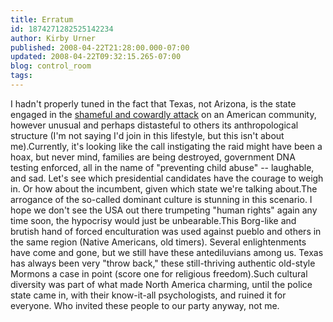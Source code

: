 ```yaml
---
title: Erratum
id: 1874271282525142234
author: Kirby Urner
published: 2008-04-22T21:28:00.000-07:00
updated: 2008-04-22T09:32:15.265-07:00
blog: control_room
tags: 
---
```


I hadn't properly tuned in the fact that Texas, not Arizona, is the state engaged in the [shameful and cowardly attack](http://controlroom.blogspot.com/2008/04/repost-from-newsgroups.html) on an American community, however unusual and perhaps distasteful to others its anthropological structure (I'm not saying I'd join in this lifestyle, but this isn't about me).Currently, it's looking like the call instigating the raid might have been a hoax, but never mind, families are being destroyed, government DNA testing enforced, all in the name of "preventing child abuse" -- laughable, and sad.  Let's see which presidential candidates have the courage to weigh in.  Or how about the incumbent, given which state we're talking about.The arrogance of the so-called dominant culture is stunning in this scenario.  I hope we don't see the USA out there trumpeting "human rights" again any time soon, the hypocrisy would just be unbearable.This Borg-like and brutish hand of forced enculturation was used against pueblo and others in the same region (Native Americans, old timers).  Several enlightenments have come and gone, but we still have these antediluvians among us.  Texas has always been very "throw back," these still-thriving authentic old-style Mormons a case in point (score one for religious freedom).Such cultural diversity was part of what made North America charming, until the police state came in, with their know-it-all psychologists, and ruined it for everyone.  Who invited these people to our party anyway, not me.